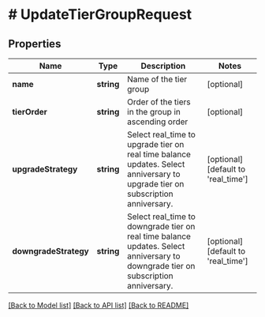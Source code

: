 # # UpdateTierGroupRequest

## Properties

Name | Type | Description | Notes
------------ | ------------- | ------------- | -------------
**name** | **string** | Name of the tier group | [optional]
**tierOrder** | **string** | Order of the tiers in the group in ascending order | [optional]
**upgradeStrategy** | **string** | Select real_time to upgrade tier on real time balance updates. Select anniversary to upgrade tier on subscription anniversary. | [optional] [default to 'real_time']
**downgradeStrategy** | **string** | Select real_time to downgrade tier on real time balance updates. Select anniversary to downgrade tier on subscription anniversary. | [optional] [default to 'real_time']

[[Back to Model list]](../../README.md#models) [[Back to API list]](../../README.md#endpoints) [[Back to README]](../../README.md)
